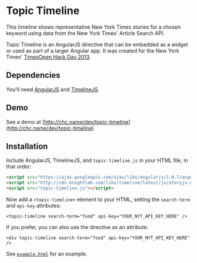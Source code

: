 # Topic Timeline

This timeline shows representative New York Times stories for a chosen keyword using data from the New York Times' Article Search API.

Topic Timeline is an AngularJS directive that can be embedded as a widget or used
as part of a larger Angular app. It was created for the New York Times' [TimesOpen Hack Day 2013][hackday2013].

## Dependencies
You'll need 
[AngularJS][AngularJS] and [TimelineJS][TimelineJS].

## Demo

See a demo at 
[http://chc.name/dev/topic-timeline](http://chc.name/dev/topic-timeline)

## Installation

Include AngularJS, TimelineJS, and `topic-timeline.js` in your HTML file,
in that order: 

```HTML
<script src="https://ajax.googleapis.com/ajax/libs/angularjs/1.0.7/angular.min.js"></script>
<script src="http://cdn.knightlab.com/libs/timeline/latest/js/storyjs-embed.js"></script>
<script src="topic-timeline.js"></script>
```

Now add a `<topic-timeline>` element to your HTML, setting the `search-term` and
`api-key` attributes:

    <topic-timeline search-term="food" api-key="YOUR_NYT_API_KEY_HERE" />

If you prefer, you can also use the directive as an attribute:

    <div topic-timeline search-term="food" api-key="YOUR_NYT_API_KEY_HERE" />

See [`example.html`](./example.html) for an example.

[AngularJS]: http://angularjs.org/
[TimelineJS]: https://github.com/NUKnightLab/TimelineJS
[hackday2013]: http://developers.nytimes.com/events/hack-day/

